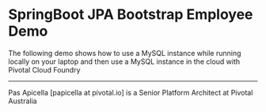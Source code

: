 <h1>SpringBoot JPA Bootstrap Employee Demo</h2>

The following demo shows how to use a MySQL instance while running locally on your laptop and then use a MySQL instance in the cloud with
Pivotal Cloud Foundry


<hr />
Pas Apicella [papicella at pivotal.io] is a Senior Platform Architect at Pivotal Australia 